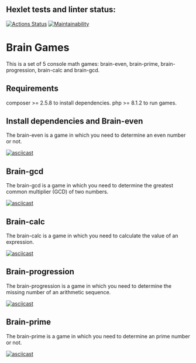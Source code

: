 ## Hexlet tests and linter status:
[![Actions Status](https://github.com/aldente0/php-project-45/workflows/hexlet-check/badge.svg)](https://github.com/aldente0/php-project-45/actions)
[![Maintainability](https://api.codeclimate.com/v1/badges/787a8845ebbb98fcb663/maintainability)](https://codeclimate.com/github/aldente0/php-project-45/maintainability)

# Brain Games

This is a set of 5 console math games: brain-even, brain-prime, brain-progression, brain-calc and brain-gcd.

## Requirements

composer >= 2.5.8 to install dependencies.
php >= 8.1.2 to run games.

## Install dependencies and Brain-even

The brain-even is a game in which you need to determine an even number or not.

[![asciicast](https://asciinema.org/a/609488.svg)](https://asciinema.org/a/609488)

## Brain-gcd

The brain-gcd is a game in which you need to determine the greatest common multiplier (GCD) of two numbers.

[![asciicast](https://asciinema.org/a/609866.svg)](https://asciinema.org/a/609866)

## Brain-calc

The brain-calc is a game in which you need to calculate the value of an expression.

[![asciicast](https://asciinema.org/a/609836.svg)](https://asciinema.org/a/609836)

## Brain-progression

The brain-progression is a game in which you need to determine the missing number of an arithmetic sequence.

[![asciicast](https://asciinema.org/a/610003.svg)](https://asciinema.org/a/610003)

## Brain-prime

The brain-prime is a game in which you need to determine an prime number or not.

[![asciicast](https://asciinema.org/a/610412.svg)](https://asciinema.org/a/610412)
